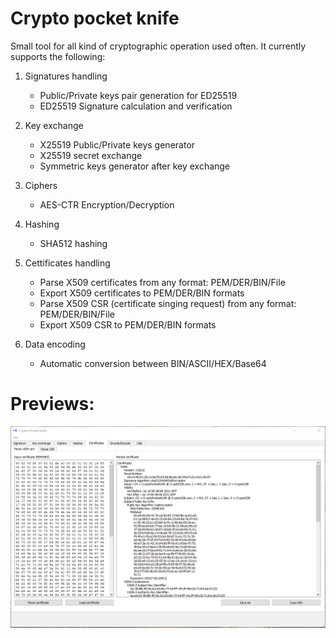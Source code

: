# Crypto pocket knife

Small tool for all kind of cryptographic operation used often. It currently supports the following:

1. Signatures handling
	* Public/Private keys pair generation for ED25519
	* ED25519 Signature calculation and verification

2. Key exchange
	* X25519 Public/Private keys generator
	* X25519 secret exchange
	* Symmetric keys generator after key exchange

3. Ciphers
	* AES-CTR Encryption/Decryption

4. Hashing
	* SHA512 hashing

5. Cettificates handling
	* Parse X509 certificates from any format: PEM/DER/BIN/File
	* Export X509 certificates to PEM/DER/BIN formats
	* Parse X509 CSR (certificate singing request) from any format: PEM/DER/BIN/File
	* Export X509 CSR to PEM/DER/BIN formats

6. Data encoding
	* Automatic conversion between BIN/ASCII/HEX/Base64


# Previews:
![alt Crypto pocket knife](docs/img/screen.png "Crypto pocket knife")
